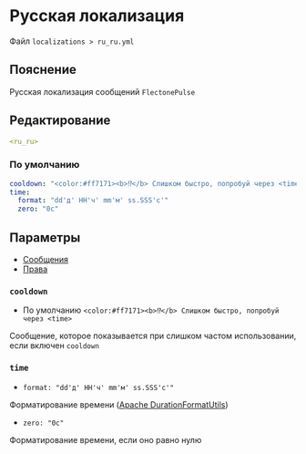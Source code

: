 # Русская локализация
Файл `localizations > ru_ru.yml`

## Пояснение
Русская локализация сообщений `FlectonePulse`

## Редактирование
```yaml
<ru_ru>
```

### По умолчанию
```yaml
cooldown: "<color:#ff7171><b>⁉</b> Слишком быстро, попробуй через <time>"
time:
  format: "dd'д' HH'ч' mm'м' ss.SSS'с'"
  zero: "0с"
```

## Параметры

- [Сообщения](/ru/message/)
- [Права](/ru/permissions/)

### `cooldown`
- По умолчанию `<color:#ff7171><b>⁉</b> Слишком быстро, попробуй через <time>`

Сообщение, которое показывается при слишком частом использовании, если включен `cooldown`

### `time`
- `format: "dd'д' HH'ч' mm'м' ss.SSS'с'"`

Форматирование времени ([Apache DurationFormatUtils](https://commons.apache.org/proper/commons-lang/apidocs/org/apache/commons/lang3/time/DurationFormatUtils.html))

- `zero: "0с"`

Форматирование времени, если оно равно нулю